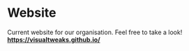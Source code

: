 # Website
Current website for our organisation. Feel free to take a look!
**https://visualtweaks.github.io/**

